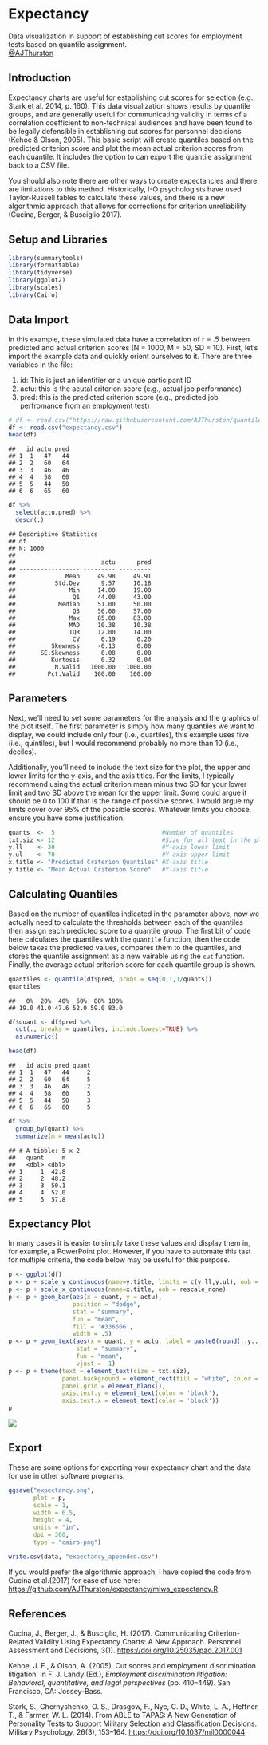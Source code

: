 Expectancy
================

Data visualization in support of establishing cut scores for employment
tests based on quantile assignment.  
[@AJThurston](twitter.com/AJThurston)

## Introduction

Expectancy charts are useful for establishing cut scores for selection
(e.g., Stark et al. 2014, p. 160). This data visualization shows results
by quantile groups, and are generally useful for communicating validity
in terms of a correlation coefficient to non-technical audiences and
have been found to be legally defensible in establishing cut scores for
personnel decisions (Kehoe & Olson, 2005). This basic script will create
quantiles based on the predicted criterion score and plot the mean
actual criterion scores from each quantile. It includes the option to
can export the quantile assignment back to a CSV file.

You should also note there are other ways to create expectancies and
there are limitations to this method. Historically, I-O psychologists
have used Taylor-Russell tables to calculate these values, and there is
a new algorithmic approach that allows for corrections for criterion
unreliability (Cucina, Berger, & Busciglio 2017).

## Setup and Libraries

``` r
library(summarytools)
library(formattable)
library(tidyverse)
library(ggplot2)
library(scales)
library(Cairo)
```

## Data Import

In this example, these simulated data have a correlation of r = .5
between predicted and actual criterion scores (N = 1000, M = 50, SD =
10). First, let’s import the example data and quickly orient ourselves
to it. There are three variables in the file:

1.  id: This is just an identifier or a unique participant ID
2.  actu: this is the acutal criterion score (e.g., actual job
    performance)
3.  pred: this is the predicted criterion score (e.g., predicted job
    perfromance from an employment test)

``` r
# df <- read.csv("https://raw.githubusercontent.com/AJThurston/quantiles/master/expectancy.csv")
df <- read.csv("expectancy.csv")
head(df)
```

    ##   id actu pred
    ## 1  1   47   44
    ## 2  2   60   64
    ## 3  3   46   46
    ## 4  4   58   60
    ## 5  5   44   50
    ## 6  6   65   60

``` r
df %>%
  select(actu,pred) %>%
  descr(.)
```

    ## Descriptive Statistics  
    ## df  
    ## N: 1000  
    ## 
    ##                        actu      pred
    ## ----------------- --------- ---------
    ##              Mean     49.98     49.91
    ##           Std.Dev      9.57     10.18
    ##               Min     14.00     19.00
    ##                Q1     44.00     43.00
    ##            Median     51.00     50.00
    ##                Q3     56.00     57.00
    ##               Max     85.00     83.00
    ##               MAD     10.38     10.38
    ##               IQR     12.00     14.00
    ##                CV      0.19      0.20
    ##          Skewness     -0.13      0.00
    ##       SE.Skewness      0.08      0.08
    ##          Kurtosis      0.32      0.04
    ##           N.Valid   1000.00   1000.00
    ##         Pct.Valid    100.00    100.00

## Parameters

Next, we’ll need to set some parameters for the analysis and the
graphics of the plot itself. The first parameter is simply how many
quantiles we want to display, we could include only four (i.e.,
quartiles), this example uses five (i.e., quintiles), but I would
recommend probably no more than 10 (i.e., deciles).

Additionally, you’ll need to include the text size for the plot, the
upper and lower limits for the y-axis, and the axis titles. For the
limits, I typically recommend using the actual criterion mean minus two
SD for your lower limit and two SD above the mean for the upper limit.
Some could argue it should be 0 to 100 if that is the range of possible
scores. I would argue my limits cover over 95% of the possible scores.
Whatever limits you choose, ensure you have some justification.

``` r
quants  <-  5                              #Number of quantiles
txt.siz <- 12                              #Size for all text in the plot
y.ll    <- 30                              #Y-axis lower limit          
y.ul    <- 70                              #Y-axis upper limit
x.title <- "Predicted Criterion Quantiles" #X-axis title
y.title <- "Mean Actual Criterion Score"   #Y-axis title
```

## Calculating Quantiles

Based on the number of quantiles indicated in the parameter above, now
we actually need to calculate the thresholds between each of the
quantiles then assign each predicted score to a quantile group. The
first bit of code here calculates the quantiles with the `quantile`
function, then the code below takes the predicted values, compares them
to the quantiles, and stores the quantile assignment as a new vairable
using the `cut` function. Finally, the average actual criterion score
for each quantile group is shown.

``` r
quantiles <- quantile(df$pred, probs = seq(0,1,1/quants))
quantiles
```

    ##   0%  20%  40%  60%  80% 100% 
    ## 19.0 41.0 47.6 52.0 59.0 83.0

``` r
df$quant <- df$pred %>%
  cut(., breaks = quantiles, include.lowest=TRUE) %>%
  as.numeric()

head(df)
```

    ##   id actu pred quant
    ## 1  1   47   44     2
    ## 2  2   60   64     5
    ## 3  3   46   46     2
    ## 4  4   58   60     5
    ## 5  5   44   50     3
    ## 6  6   65   60     5

``` r
df %>%
  group_by(quant) %>%
  summarize(m = mean(actu))
```

    ## # A tibble: 5 x 2
    ##   quant     m
    ##   <dbl> <dbl>
    ## 1     1  42.8
    ## 2     2  48.2
    ## 3     3  50.1
    ## 4     4  52.0
    ## 5     5  57.8

## Expectancy Plot

In many cases it is easier to simply take these values and display them
in, for example, a PowerPoint plot. However, if you have to automate
this tast for multiple criteria, the code below may be useful for this
purpose.

``` r
p <- ggplot(df)
p <- p + scale_y_continuous(name=y.title, limits = c(y.ll,y.ul), oob = rescale_none)
p <- p + scale_x_continuous(name=x.title, oob = rescale_none)
p <- p + geom_bar(aes(x = quant, y = actu), 
                  position = "dodge", 
                  stat = "summary", 
                  fun = "mean",
                  fill = '#336666',
                  width = .5)
p <- p + geom_text(aes(x = quant, y = actu, label = paste0(round(..y..,0),"%")), 
                   stat = "summary", 
                   fun = "mean",
                   vjust = -1)
p <- p + theme(text = element_text(size = txt.siz),
               panel.background = element_rect(fill = "white", color = "black"),
               panel.grid = element_blank(),
               axis.text.y = element_text(color = 'black'),
               axis.text.x = element_text(color = 'black'))
p
```

![](expectancy_files/figure-gfm/expectancy-1.png)<!-- -->

## Export

These are some options for exporting your expectancy chart and the data
for use in other software programs.

``` r
ggsave("expectancy.png", 
       plot = p, 
       scale = 1, 
       width = 6.5, 
       height = 4, 
       units = "in",
       dpi = 300,
       type = "cairo-png")

write.csv(data, "expectancy_appended.csv")
```

If you would prefer the algorithmic approach, I have copied the code
from Cucina et al.(2017) for ease of use here:
<https://github.com/AJThurston/expectancy/miwa_expectancy.R>

## References

Cucina, J., Berger, J., & Busciglio, H. (2017). Communicating
Criterion-Related Validity Using Expectancy Charts: A New Approach.
Personnel Assessment and Decisions, 3(1).
<https://doi.org/10.25035/pad.2017.001>

Kehoe, J. F., & Olson, A. (2005). Cut scores and employment
discrimination litigation. In F. J. Landy (Ed.), *Employment
discrimination litigation: Behavioral, quantitative, and legal
perspectives* (pp. 410–449). San Francisco, CA: Jossey-Bass.

Stark, S., Chernyshenko, O. S., Drasgow, F., Nye, C. D., White, L. A.,
Heffner, T., & Farmer, W. L. (2014). From ABLE to TAPAS: A New
Generation of Personality Tests to Support Military Selection and
Classification Decisions. Military Psychology, 26(3), 153–164.
<https://doi.org/10.1037/mil0000044>
